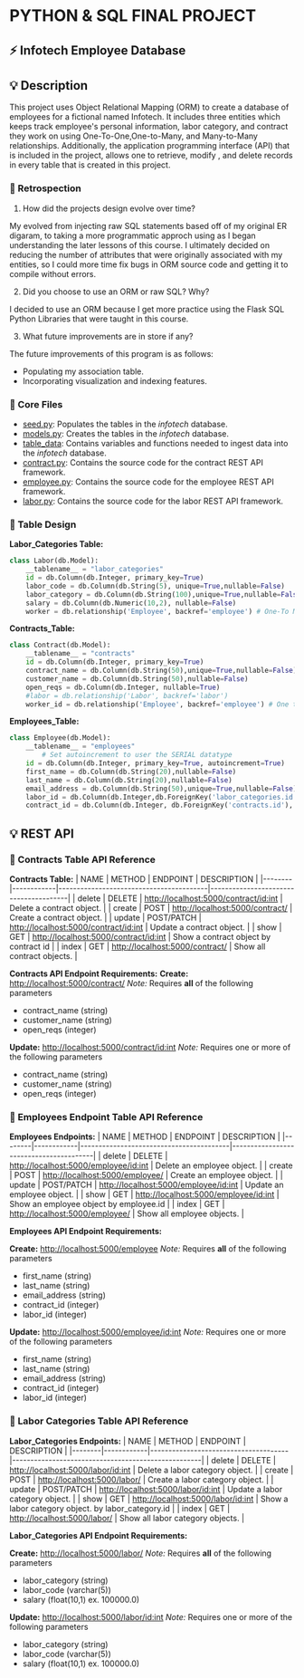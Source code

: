 # PYTHON & SQL FINAL PROJECT

## ⚡ Infotech Employee Database

## 💡 Description

This project uses Object Relational Mapping (ORM) to create a database of employees for a fictional
named Infotech. It includes three entities which keeps track employee's personal information, labor category,
and contract they work on using One-To-One,One-to-Many, and Many-to-Many relationships. Additionally, the application
programming interface (API) that is included in the project, allows one to retrieve, modify , and delete records in every
table that is created in this project.

### 🤔 Retrospection

1. How did the projects design evolve over time?

My evolved from injecting raw SQL statements based off of my original ER digaram, to taking a more programmatic approch using
as I began understanding the later lessons of this course. I ultimately decided on reducing the number of attributes that were
originally associated with my entities, so I could more time fix bugs in ORM source code and getting it to compile without errors.

2. Did you choose to use an ORM or raw SQL? Why?

I decided to use an ORM because I get more practice using the Flask SQL Python Libraries that were taught in this course.

3. What future improvements are in store if any?

The future improvements of this program is as follows:

* Populating my association table.
* Incorporating visualization and indexing features.

### 📁 Core Files

* [seed.py](seed.py): Populates the tables in the *infotech* database.
* [models.py](infotech/src/models.py): Creates the tables in the *infotech* database.
* [table_data](infotech/src/table_data.py): Contains variables and functions needed to ingest data into the *infotech* database.
* [contract.py](infotech/src/api/contract.py): Contains the source code for the contract REST API framework.
* [employee.py](infotech/src/api/employee.py): Contains the source code for the employee REST API framework.
* [labor.py](infotech/src/api/labor.py): Contains the source code for the labor REST API framework.

### 📝 Table Design

**Labor_Categories Table:**

```python
class Labor(db.Model):
    __tablename__ = "labor_categories"
    id = db.Column(db.Integer, primary_key=True)
    labor_code = db.Column(db.String(5), unique=True,nullable=False)
    labor_category = db.Column(db.String(100),unique=True,nullable=False)
    salary = db.Column(db.Numeric(10,2), nullable=False)
    worker = db.relationship('Employee', backref='employee') # One-To Many Relationship
```

**Contracts_Table:**

```python
class Contract(db.Model):
    __tablename__ = "contracts"
    id = db.Column(db.Integer, primary_key=True)
    contract_name = db.Column(db.String(50),unique=True,nullable=False)
    customer_name = db.Column(db.String(50),nullable=False)
    open_reqs = db.Column(db.Integer, nullable=True)
    #labor = db.relationship('Labor', backref='labor')
    worker_id = db.relationship('Employee', backref='employee') # One to One Relationship
```

**Employees_Table:**

```python
class Employee(db.Model):
    __tablename__ = "employees"
        # Set autoincrement to user the SERIAL datatype
    id = db.Column(db.Integer, primary_key=True, autoincrement=True)
    first_name = db.Column(db.String(20),nullable=False)
    last_name = db.Column(db.String(20),nullable=False)
    email_address = db.Column(db.String(50),unique=True,nullable=False)
    labor_id = db.Column(db.Integer,db.ForeignKey('labor_categories.id'), nullable=False)
    contract_id = db.Column(db.Integer, db.ForeignKey('contracts.id'), nullable=False) # One-to-One-relationship
```

## 💡 REST API

### 📝 Contracts Table API Reference

**Contracts Table:**
| NAME   | METHOD     | ENDPOINT                                | DESCRIPTION                           |
|--------|------------|-----------------------------------------|---------------------------------------|
| delete | DELETE     | <http://localhost:5000/contract/><id:int> | Delete a contract object.             |
| create | POST       | <http://localhost:5000/contract/>         | Create a contract object.             |
| update | POST/PATCH | <http://localhost:5000/contract/><id:int> | Update a contract object.             |
| show   | GET        | <http://localhost:5000/contract/><id:int> | Show a contract object by contract id |
| index  | GET        | <http://localhost:5000/contract/>         | Show all contract objects.            |

**Contracts API Endpoint Requirements:**
**Create:** <http://localhost:5000/contract/>
 *Note:* Requires **all** of the following parameters

* contract_name (string)
* customer_name (string)
* open_reqs (integer)

**Update:** <http://localhost:5000/contract/><id:int>
 *Note:* Requires one or more of the following parameters

* contract_name (string)
* customer_name (string)
* open_reqs (integer)

### 📝 Employees Endpoint Table API Reference

**Employees Endpoints:**
| NAME   | METHOD     | ENDPOINT                                | DESCRIPTION                            |
|--------|------------|-----------------------------------------|----------------------------------------|
| delete | DELETE     | <http://localhost:5000/employee/><id:int> | Delete an employee object.             |
| create | POST       | <http://localhost:5000/employee/>         | Create an employee object.             |
| update | POST/PATCH | <http://localhost:5000/employee/><id:int> | Update an employee object.             |
| show   | GET        | <http://localhost:5000/employee/><id:int> | Show an employee object by employee.id |
| index  | GET        | <http://localhost:5000/employee/>         | Show all employee objects.             |

**Employees API Endpoint Requirements:**

**Create:** <http://localhost:5000/employee>
 *Note:* Requires **all** of the following parameters

* first_name (string)
* last_name (string)
* email_address (string)
* contract_id (integer)
* labor_id (integer)

**Update:** <http://localhost:5000/employee/><id:int>
 *Note:* Requires one or more of the following parameters

* first_name (string)
* last_name (string)
* email_address (string)
* contract_id (integer)
* labor_id (integer)

### 📝 Labor Categories Table API Reference

**Labor_Categories Endpoints:**
| NAME   | METHOD     | ENDPOINT                             | DESCRIPTION                                        |
|--------|------------|--------------------------------------|----------------------------------------------------|
| delete | DELETE     | <http://localhost:5000/labor/><id:int> | Delete a labor category object.                    |
| create | POST       | <http://localhost:5000/labor/>         | Create a labor category object.                    |
| update | POST/PATCH | <http://localhost:5000/labor/><id:int> | Update a labor category object.                    |
| show   | GET        | <http://localhost:5000/labor/><id:int> | Show a labor category object. by labor_category.id |
| index  | GET        | <http://localhost:5000/labor/>         | Show all labor category objects.                   |

**Labor_Categories API Endpoint Requirements:**

**Create:** <http://localhost:5000/labor/>
 *Note:* Requires **all** of the following parameters

* labor_category (string)
* labor_code (varchar(5))
* salary (float(10,1) ex. 100000.0)

**Update:** <http://localhost:5000/labor/><id:int>
 *Note:* Requires one or more of the following parameters

* labor_category (string)
* labor_code (varchar(5))
* salary (float(10,1) ex. 100000.0)
